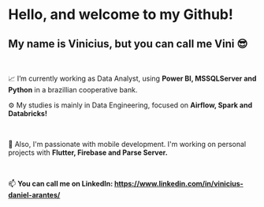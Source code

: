 # Hello, and welcome to my Github!
## My name is Vinicius, but you can call me Vini 😎

<br/>

📈 I’m currently working as Data Analyst, using **Power BI, MSSQLServer and Python** in a brazillian cooperative bank.

⚙️ My studies is mainly in Data Engineering, focused on **Airflow, Spark and Databricks!**

<br/>

:iphone: Also, I'm passionate with mobile development. I'm working on personal projects with **Flutter, Firebase and Parse Server.**

<br/>

📫 <b>You can call me on **LinkedIn**: <b/> https://www.linkedin.com/in/vinicius-daniel-arantes/
